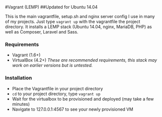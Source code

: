 #Vagrant (LEMP)
##Updated for Ubuntu 14.04

This is the main vagrantfile, setup.sh and nginx server config I use in many of my projects. Just type `vagrant up` with the vagrantfile the project directory. It installs a LEMP stack (Ubuntu 14.04, nginx, MariaDB, PHP) as well as Composer, Laravel and Sass.

### Requirements ###
* Vagrant (1.6+)
* VirtualBox (4.2+)
*These are recommended requirements, this stack may work on earlier versions but is untested.*

### Installation ###
* Place the Vagrantfile in your project directory
* `cd` to your project directory, type `vagrant up`
* Wait for the virtualbox to be provisioned and deployed (may take a few minutes)
* Navigate to 127.0.0.1:4567 to see your newly provisioned VM

